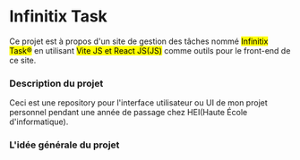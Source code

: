 # Infinitix Task 
Ce projet est à propos d'un site de gestion des tâches nommé <mark>Infinitix Task®</mark> en utilisant <mark>Vite JS et React JS(JS)</mark> comme outils pour le front-end de ce site.

### Description du projet
Ceci est une repository pour l'interface utilisateur ou UI de mon projet personnel pendant une année de passage chez HEI(Haute École d'informatique).

### L'idée générale du projet
